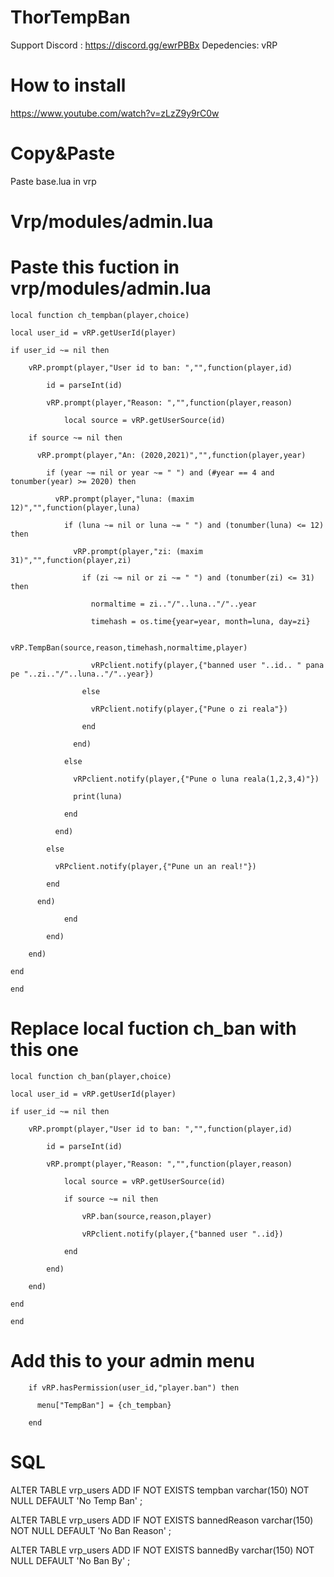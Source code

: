 # ThorTempBan

Support Discord : https://discord.gg/ewrPBBx
Depedencies: vRP

# How to install 

https://www.youtube.com/watch?v=zLzZ9y9rC0w

# Copy&Paste

Paste base.lua in vrp

# Vrp/modules/admin.lua

# Paste this fuction in vrp/modules/admin.lua


	local function ch_tempban(player,choice)

	local user_id = vRP.getUserId(player)
	
	if user_id ~= nil then
	
		vRP.prompt(player,"User id to ban: ","",function(player,id)
		
			id = parseInt(id)
			
			vRP.prompt(player,"Reason: ","",function(player,reason)
			
				local source = vRP.getUserSource(id)
				
        if source ~= nil then
	
          vRP.prompt(player,"An: (2020,2021)","",function(player,year)
	  
            if (year ~= nil or year ~= " ") and (#year == 4 and tonumber(year) >= 2020) then
	    
              vRP.prompt(player,"luna: (maxim 12)","",function(player,luna)
	      
                if (luna ~= nil or luna ~= " ") and (tonumber(luna) <= 12) then
		
                  vRP.prompt(player,"zi: (maxim 31)","",function(player,zi)
		  
                    if (zi ~= nil or zi ~= " ") and (tonumber(zi) <= 31) then
		    
                      normaltime = zi.."/"..luna.."/"..year
		      
                      timehash = os.time{year=year, month=luna, day=zi}
		      
                      vRP.TempBan(source,reason,timehash,normaltime,player)
		      
                      vRPclient.notify(player,{"banned user "..id.. " pana pe "..zi.."/"..luna.."/"..year})
		      
                    else
		    
                      vRPclient.notify(player,{"Pune o zi reala"})
		      
                    end
		    
                  end)
		  
                else
		
                  vRPclient.notify(player,{"Pune o luna reala(1,2,3,4)"})
		  
                  print(luna)
		  
                end
		
              end)
	      
            else
	    
              vRPclient.notify(player,{"Pune un an real!"})
	      
            end
	    
          end)
	  
				end
				
			end)
			
		end)
		
	end
	
	end

# Replace local fuction ch_ban with this one

	local function ch_ban(player,choice)

    local user_id = vRP.getUserId(player)
    
    if user_id ~= nil then
    
        vRP.prompt(player,"User id to ban: ","",function(player,id)
	
            id = parseInt(id)
	    
            vRP.prompt(player,"Reason: ","",function(player,reason)
	    
                local source = vRP.getUserSource(id)
		
                if source ~= nil then
		
                    vRP.ban(source,reason,player)
		    
                    vRPclient.notify(player,{"banned user "..id})
		    
                end
		
            end)
	    
        end)
	
    end
    
	end


# Add this to your admin menu


        if vRP.hasPermission(user_id,"player.ban") then
	
          menu["TempBan"] = {ch_tempban}
	  
        end
	

# SQL 

ALTER TABLE vrp_users ADD IF NOT EXISTS tempban varchar(150) NOT NULL DEFAULT 'No Temp Ban' ;

ALTER TABLE vrp_users ADD IF NOT EXISTS bannedReason varchar(150) NOT NULL DEFAULT 'No Ban Reason' ;

ALTER TABLE vrp_users ADD IF NOT EXISTS bannedBy varchar(150) NOT NULL DEFAULT 'No Ban By' ;
